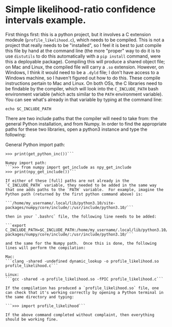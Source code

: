 # Simple likelihood-ratio confidence intervals example.

First things first: this is a python project, but it involves a C extension modeule (`profile_likelihood.c`), which needs to be compiled.  This is not a project that really needs to be "installed", so I feel it is best to just compile this file by hand at the command line (the more "proper" way to do it is to use `distutils` to do this automatically with a `pip install` command, were this a deployable package).  Compiling this will produce a shared object file; on Mac and Linux, the compiled file will carry a `.so` extension.  However, on Windows, I think it would need to be a `.dyld` file; I don't have access to a Windows machine, so I haven't figured out how to do this.  These compile instructions pertain to Mac and Linux.  On both OSs, the C libraries need to be findable by the compiler, which will look into the `C_INCLUDE_PATH` bash environment variable (which acts similar to the `PATH` environment variable).  You can see what's already in that variable by typing at the command line:

```echo $C_INCLUDE_PATH```

There are two include paths that the compiler will need to take from: the general Python installation, and from Numpy.  In order to find the appropriate paths for these two libraries, open a python3 instance and type the following:

General Python import path:
```>>> from distutils.sysconfig import get_python_inc
>>> print(get_python_inc())```

Numpy import path:
```>>> from numpy import get_include as npy_get_include
>>> print(npy_get_include())```

If either of these [full] paths are not already in the `C_INCLUDE_PATH` variable, they needed to be added in the same way that one adds paths to the `PATH` variable.  For example, imagine the Python path (returned by the first python command above) is:

```/home/my_username/.local/lib/python3.10/site-packages/numpy/core/include/:/usr/include/python3.10/```

then in your `.bashrc` file, the following line needs to be added:

```export C_INCLUDE_PATH=$C_INCLUDE_PATH:/home/my_username/.local/lib/python3.10/site-packages/numpy/core/include/:/usr/include/python3.10/```

and the same for the Numpy path.  Once this is done, the following lines will perform the compilation:

Mac:
```clang -shared -undefined dynamic_lookup -o profile_likelihood.so profile_likelihood.c```

Linux:
```gcc -shared -o profile_likelihood.so -fPIC profile_likelihood.c```

If the compilation has produced a `profile_likelihood.so` file, one can check that it's working correctly by opening a Python terminal in the same directory and typing:

```>>> import profile_likelihood```

If the above command completed without complaint, then everything should be working fine.

